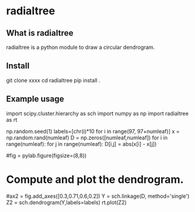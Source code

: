# radialtree

## What is radialtree

radialtree is a python module to draw a circular dendrogram.

## Install

git clone xxxx
cd radialtree
pip install .

## Example usage

import scipy.cluster.hierarchy as sch
import numpy as np
import radialtree as rt

np.random.seed(1)
labels=[chr(i)*10 for i in range(97, 97+numleaf)]
x = np.random.rand(numleaf)
D = np.zeros([numleaf,numleaf])
for i in range(numleaf):
    for j in range(numleaf):
        D[i,j] = abs(x[i] - x[j])

#fig = pylab.figure(figsize=(8,8))

# Compute and plot the dendrogram.
#ax2 = fig.add_axes([0.3,0.71,0.6,0.2])
Y = sch.linkage(D, method='single')
Z2 = sch.dendrogram(Y,labels=labels)
rt.plot(Z2)